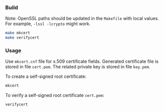 ### Build

Note: OpenSSL paths should be updated in the `Makefile` with local values. For example, `-lssl -lcrypto` might work.

```sh
make mkcert
make verifycert
```

### Usage

Use `mkcert.cnf` file for x.509 certificate fields. Generated certificate file is stored in file `cert.pem`. The related private key is stored in file `key.pem`.

To create a self-signed root certificate:
```sh
mkcert
```

To verify a self-signed root certificate `cert.pem`:

```sh
verifycert
```

